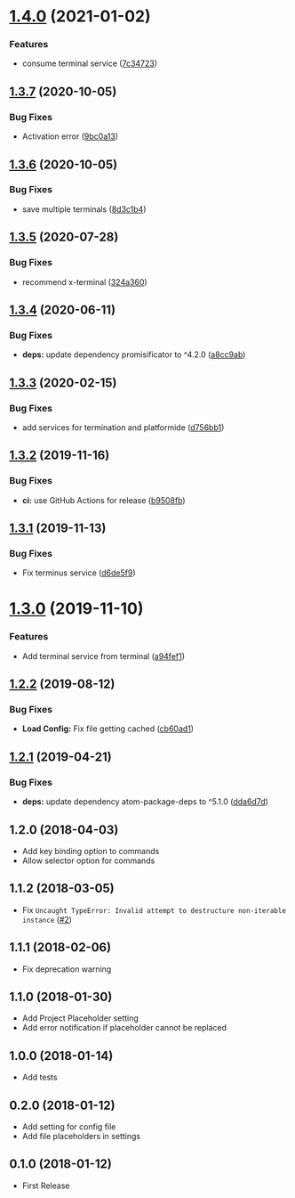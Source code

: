# [1.4.0](https://github.com/UziTech/terminal-commands/compare/v1.3.7...v1.4.0) (2021-01-02)


### Features

* consume terminal service ([7c34723](https://github.com/UziTech/terminal-commands/commit/7c34723a45cefbc0533a4cb442fb77c660393903))

## [1.3.7](https://github.com/UziTech/terminal-commands/compare/v1.3.6...v1.3.7) (2020-10-05)


### Bug Fixes

* Activation error ([9bc0a13](https://github.com/UziTech/terminal-commands/commit/9bc0a137419cf3274751a98f818fddf127fbd955))

## [1.3.6](https://github.com/UziTech/terminal-commands/compare/v1.3.5...v1.3.6) (2020-10-05)


### Bug Fixes

* save multiple terminals ([8d3c1b4](https://github.com/UziTech/terminal-commands/commit/8d3c1b4684d0a1c14ee10f423b4c16e7512cc49a))

## [1.3.5](https://github.com/UziTech/terminal-commands/compare/v1.3.4...v1.3.5) (2020-07-28)


### Bug Fixes

* recommend x-terminal ([324a360](https://github.com/UziTech/terminal-commands/commit/324a360f84b7165e419c0243bd0849296744f0c9))

## [1.3.4](https://github.com/UziTech/terminal-commands/compare/v1.3.3...v1.3.4) (2020-06-11)


### Bug Fixes

* **deps:** update dependency promisificator to ^4.2.0 ([a8cc9ab](https://github.com/UziTech/terminal-commands/commit/a8cc9abfdd28ee351da0e0096748cf7721566332))

## [1.3.3](https://github.com/UziTech/terminal-commands/compare/v1.3.2...v1.3.3) (2020-02-15)


### Bug Fixes

* add services for termination and platformide ([d756bb1](https://github.com/UziTech/terminal-commands/commit/d756bb14da18476212383a8129dd21ebd46dbc6e))

## [1.3.2](https://github.com/UziTech/terminal-commands/compare/v1.3.1...v1.3.2) (2019-11-16)


### Bug Fixes

* **ci:** use GitHub Actions for release ([b9508fb](https://github.com/UziTech/terminal-commands/commit/b9508fb24c2e9bd4d3f82e388c1afd2449d70281))

## [1.3.1](https://github.com/UziTech/terminal-commands/compare/v1.3.0...v1.3.1) (2019-11-13)


### Bug Fixes

* Fix terminus service ([d6de5f9](https://github.com/UziTech/terminal-commands/commit/d6de5f9996f6c6881bd6670d0c936f9cfe07c7b6))

# [1.3.0](https://github.com/UziTech/terminal-commands/compare/v1.2.2...v1.3.0) (2019-11-10)


### Features

* Add terminal service from terminal ([a94fef1](https://github.com/UziTech/terminal-commands/commit/a94fef10b1e5db0654001dacfefefa8f16bdc8e2))

## [1.2.2](https://github.com/UziTech/terminal-commands/compare/v1.2.1...v1.2.2) (2019-08-12)


### Bug Fixes

* **Load Config:** Fix file getting cached ([cb60ad1](https://github.com/UziTech/terminal-commands/commit/cb60ad1))

## [1.2.1](https://github.com/UziTech/terminal-commands/compare/v1.2.0...v1.2.1) (2019-04-21)


### Bug Fixes

* **deps:** update dependency atom-package-deps to ^5.1.0 ([dda6d7d](https://github.com/UziTech/terminal-commands/commit/dda6d7d))

## 1.2.0 (2018-04-03)

-   Add key binding option to commands
-   Allow selector option for commands

## 1.1.2 (2018-03-05)

-   Fix `Uncaught TypeError: Invalid attempt to destructure non-iterable instance` ([#2](https://github.com/UziTech/terminal-commands/issues/2))

## 1.1.1 (2018-02-06)

-   Fix deprecation warning

## 1.1.0 (2018-01-30)

-   Add Project Placeholder setting
-   Add error notification if placeholder cannot be replaced

## 1.0.0 (2018-01-14)

-   Add tests

## 0.2.0 (2018-01-12)

-   Add setting for config file
-   Add file placeholders in settings

## 0.1.0 (2018-01-12)

-   First Release
